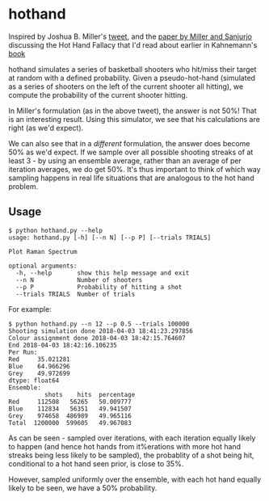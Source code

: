 # hothand

Inspired by Joshua B. Miller's [tweet](https://twitter.com/jben0/status/980308385038872577), and the [paper by Miller and Sanjurjo](http://www.econ.pitt.edu/sites/default/files/Miller.%20Gambler's%20hot%20hand..pdf) discussing the Hot Hand Fallacy that I'd read about earlier in Kahnemann's [book](https://www.goodreads.com/book/show/11468377-thinking-fast-and-slow)

hothand simulates a series of basketball shooters who hit/miss their target at random with a defined probability. Given a pseudo-hot-hand (simulated as a series of shooters on the left of the current shooter all hitting), we compute the probability of the current shooter hitting.

In Miller's formulation (as in the above tweet), the answer is not 50%! That is an interesting result. Using this simulator, we see that his calculations are right (as we'd expect). 

We can also see that in a *different* formulation, the answer does become 50% as we'd expect. If we sample over all possible shooting streaks of at least 3 - by using an ensemble average, rather than an average of per iteration averages, we do get 50%. It's thus important to think of which way sampling happens in real life situations that are analogous to the hot hand problem.

## Usage
```
$ python hothand.py --help
usage: hothand.py [-h] [--n N] [--p P] [--trials TRIALS]

Plot Raman Spectrum

optional arguments:
  -h, --help       show this help message and exit
  --n N            Number of shooters
  --p P            Probability of hitting a shot
  --trials TRIALS  Number of trials

```
For example:
```
$ python hothand.py --n 12 --p 0.5 --trials 100000
Shooting simulation done 2018-04-03 18:41:23.297856
Colour assignment done 2018-04-03 18:42:15.764607
End 2018-04-03 18:42:16.106235
Per Run:
Red     35.021281
Blue    64.966296
Grey    49.972699
dtype: float64
Ensemble:
          shots    hits  percentage
Red     112508   56265   50.009777
Blue    112834   56351   49.941507
Grey    974658  486989   49.965116
Total  1200000  599605   49.967083

```
As can be seen - sampled over iterations, with each iteration equally likely to happen (and hence hot hands from it%erations with more hot hand streaks being less likely to be sampled), the probablity of a shot being hit, conditional to a hot hand seen prior, is close to 35%.

However, sampled uniformly over the ensemble, with each hot hand equally likely to be seen, we have a 50% probability. 

